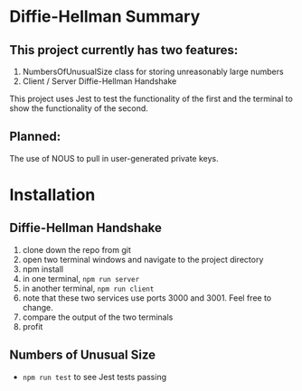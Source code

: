 # Diffie-Hellman Summary
## This project currently has two features:
1. NumbersOfUnusualSize class for storing unreasonably large numbers
2. Client / Server Diffie-Hellman Handshake

This project uses Jest to test the functionality of the first and the terminal to show the functionality of the second.

## Planned:
The use of NOUS to pull in user-generated private keys.

# Installation
## Diffie-Hellman Handshake
1. clone down the repo from git
2. open two terminal windows and navigate to the project directory
3. npm install
4. in one terminal, `npm run server`
5. in another terminal, `npm run client`
6. note that these two services use ports 3000 and 3001.  Feel free to change.
7. compare the output of the two terminals
8. profit

## Numbers of Unusual Size
* `npm run test` to see Jest tests passing

